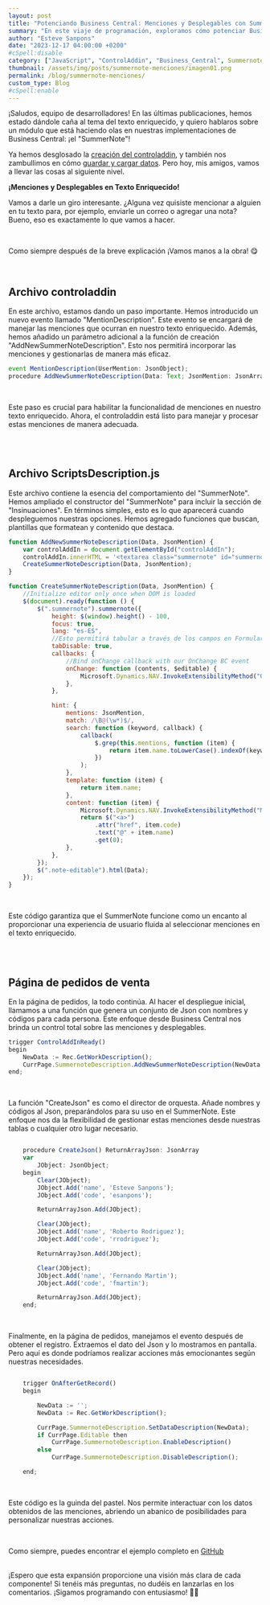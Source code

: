 ```yaml
---
layout: post
title: "Potenciando Business Central: Menciones y Desplegables con SummerNote"
summary: "En este viaje de programación, exploramos cómo potenciar Business Central mediante la integración de "SummerNote". Desde habilitar menciones enriquecidas en tus textos hasta la creación de desplegables personalizados"
author: "Esteve Sanpons"
date: "2023-12-17 04:00:00 +0200"
#cSpell:disable
category: ["JavaScript", "ControlAddin", "Business_Central", Summernote]
thumbnail: /assets/img/posts/summernote-menciones/imagen01.png
permalink: /blog/summernote-menciones/
custom_type: Blog
#cSpell:enable
---
```


¡Saludos, equipo de desarrolladores! En las últimas publicaciones, hemos estado dándole caña al tema del texto enriquecido, y quiero hablaros sobre un módulo que está haciendo olas en nuestras implementaciones de Business Central: ¡el "SummerNote"!

Ya hemos desglosado la [creación del controladdin](/blog/summernote-inicio), y también nos zambullimos en cómo [guardar y cargar datos](/blog/summernote-guardar-cargar). Pero hoy, mis amigos, vamos a llevar las cosas al siguiente nivel.

**¡Menciones y Desplegables en Texto Enriquecido!**

Vamos a darle un giro interesante. ¿Alguna vez quisiste mencionar a alguien en tu texto para, por ejemplo, enviarle un correo o agregar una nota? Bueno, eso es exactamente lo que vamos a hacer.

<br>

Como siempre después de la breve explicación ¡Vamos manos a la obra! 😋

<br>

## Archivo controladdin

En este archivo, estamos dando un paso importante. Hemos introducido un nuevo evento llamado "MentionDescription". Este evento se encargará de manejar las menciones que ocurran en nuestro texto enriquecido. Además, hemos añadido un parámetro adicional a la función de creación "AddNewSummerNoteDescription". Esto nos permitirá incorporar las menciones y gestionarlas de manera más eficaz.

```javascript
event MentionDescription(UserMention: JsonObject);
procedure AddNewSummerNoteDescription(Data: Text; JsonMention: JsonArray);
```

<br>

Este paso es crucial para habilitar la funcionalidad de menciones en nuestro texto enriquecido. Ahora, el controladdin está listo para manejar y procesar estas menciones de manera adecuada.

<br><br>

## Archivo ScriptsDescription.js

Este archivo contiene la esencia del comportamiento del "SummerNote". Hemos ampliado el constructor del "SummerNote" para incluir la sección de "Insinuaciones". En términos simples, esto es lo que aparecerá cuando despleguemos nuestras opciones. Hemos agregado funciones que buscan, plantillas que formatean y contenido que destaca.

```javascript
function AddNewSummerNoteDescription(Data, JsonMention) {
    var controlAddIn = document.getElementById("controlAddIn");
    controlAddIn.innerHTML = '<textarea class="summernote" id="summernote"></textarea>';
    CreateSummerNoteDescription(Data, JsonMention);
}

function CreateSummerNoteDescription(Data, JsonMention) {
    //Initialize editor only once when DOM is loaded
    $(document).ready(function () {
        $(".summernote").summernote({
            height: $(window).height() - 100,
            focus: true,
            lang: "es-ES",
            //Esto permitirá tabular a través de los campos en Formularios.
            tabDisable: true,
            callbacks: {
                //Bind onChange callback with our OnChange BC event
                onChange: function (contents, $editable) {
                    Microsoft.Dynamics.NAV.InvokeExtensibilityMethod("OnChangeDescription", [contents]);
                },
            },

            hint: {
                mentions: JsonMention,
                match: /\B@(\w*)$/,
                search: function (keyword, callback) {
                    callback(
                        $.grep(this.mentions, function (item) {
                            return item.name.toLowerCase().indexOf(keyword.toLowerCase()) == 0;
                        })
                    );
                },
                template: function (item) {
                    return item.name;
                },
                content: function (item) {
                    Microsoft.Dynamics.NAV.InvokeExtensibilityMethod("MentionDescription", [item]);
                    return $("<a>")
                        .attr("href", item.code)
                        .text("@" + item.name)
                        .get(0);
                },
            },
        });
        $(".note-editable").html(Data);
    });
}
```

<br>

Este código garantiza que el SummerNote funcione como un encanto al proporcionar una experiencia de usuario fluida al seleccionar menciones en el texto enriquecido.

<br><br>

## Página de pedidos de venta

En la página de pedidos, la todo continúa. Al hacer el despliegue inicial, llamamos a una función que genera un conjunto de Json con nombres y códigos para cada persona. Este enfoque desde Business Central nos brinda un control total sobre las menciones y desplegables.

```javascript
trigger ControlAddInReady()
begin
    NewData := Rec.GetWorkDescription();
    CurrPage.SummernoteDescription.AddNewSummerNoteDescription(NewData, CreateJson());
end;
```

<br>

La función "CreateJson" es como el director de orquesta. Añade nombres y códigos al Json, preparándolos para su uso en el SummerNote. Este enfoque nos da la flexibilidad de gestionar estas menciones desde nuestras tablas o cualquier otro lugar necesario.

```javascript

    procedure CreateJson() ReturnArrayJson: JsonArray
    var
        JObject: JsonObject;
    begin
        Clear(JObject);
        JObject.Add('name', 'Esteve Sanpons');
        JObject.Add('code', 'esanpons');

        ReturnArrayJson.Add(JObject);

        Clear(JObject);
        JObject.Add('name', 'Roberto Rodriguez');
        JObject.Add('code', 'rrodriguez');

        ReturnArrayJson.Add(JObject);

        Clear(JObject);
        JObject.Add('name', 'Fernando Martin');
        JObject.Add('code', 'fmartin');

        ReturnArrayJson.Add(JObject);
    end;

```

<br>

Finalmente, en la página de pedidos, manejamos el evento después de obtener el registro. Extraemos el dato del Json y lo mostramos en pantalla. Pero aquí es donde podríamos realizar acciones más emocionantes según nuestras necesidades.

```javascript

    trigger OnAfterGetRecord()
    begin

        NewData := '';
        NewData := Rec.GetWorkDescription();

        CurrPage.SummernoteDescription.SetDataDescription(NewData);
        if CurrPage.Editable then
            CurrPage.SummernoteDescription.EnableDescription()
        else
            CurrPage.SummernoteDescription.DisableDescription();

    end;

```

<br>

Este código es la guinda del pastel. Nos permite interactuar con los datos obtenidos de las menciones, abriendo un abanico de posibilidades para personalizar nuestras acciones.

<br>

Como siempre, puedes encontrar el ejemplo completo en [GitHub](https://github.com/Esanpons/ControlAddIns-Business-Central)

<br>
¡Espero que esta expansión proporcione una visión más clara de cada componente! Si tenéis más preguntas, no dudéis en lanzarlas en los comentarios. ¡Sigamos programando con entusiasmo! 🚀✨
